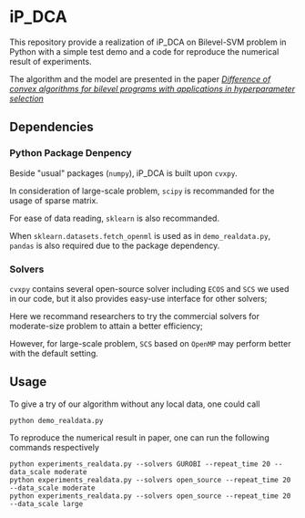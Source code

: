 # iP_DCA
This repository provide a realization of iP_DCA on Bilevel-SVM problem in Python with a simple test demo and a code for reproduce the numerical result of experiments.

The algorithm and the model are presented in the paper [_Difference of convex algorithms for bilevel programs with applications in hyperparameter selection_](https://arxiv.org/pdf/2102.09006.pdf)

## Dependencies
### Python Package Denpency
Beside "usual" packages (`numpy`), iP_DCA is built upon `cvxpy`. 

In consideration of large-scale problem, `scipy` is recommanded for the usage of sparse matrix.

For ease of data reading, `sklearn` is also recommanded.

When `sklearn.datasets.fetch_openml` is used as in `demo_realdata.py`, `pandas` is also required due to the package dependency.

### Solvers 
`cvxpy` contains several open-source solver including `ECOS` and `SCS` we used in our code, but it also provides easy-use interface for other solvers;

Here we recommand researchers to try the commercial solvers for moderate-size problem to attain a better efficiency;

However, for large-scale problem, `SCS` based on `OpenMP` may perform better with the default setting. 

## Usage
To give a try of our algorithm without any local data, one could call 
```
python demo_realdata.py
```
To reproduce the numerical result in paper, one can run the following commands respectively
```
python experiments_realdata.py --solvers GUROBI --repeat_time 20 --data_scale moderate
python experiments_realdata.py --solvers open_source --repeat_time 20 --data_scale moderate
python experiments_realdata.py --solvers open_source --repeat_time 20 --data_scale large
```

